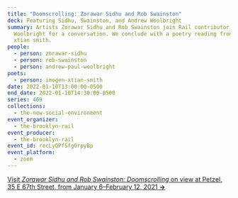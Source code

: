 ```yaml
---
title: "Doomscrolling: Zorawar Sidhu and Rob Swainston"
deck: Featuring Sidhu, Swainston, and Andrew Woolbright
summary: Artists Zorawar Sidhu and Rob Swainston join Rail contributor Andrew
  Woolbright for a conversation. We conclude with a poetry reading from imogen
  xtian smith.
people:
  - person: zorawar-sidhu
  - person: rob-swainston
  - person: andrew-paul-woolbright
poets:
  - person: imogen-xtian-smith
date: 2022-01-10T13:00:00-0500
end_date: 2022-01-10T14:30:00-0500
series: 469
collections:
  - the-new-social-environment
event_organizer:
  - the-brooklyn-rail
event_producer:
  - the-brooklyn-rail
event_id: recLyQPfSfgOrpyBp
event_platform:
  - zoom
---
```

[Visit *Zorawar Sidhu and Rob Swainston: Doomscrolling* on view at Petzel, 35 E 67th Street, from January 6–February 12, 2021 **→**](https://www.petzel.com/exhibitions/zorawar-sidhu-and-rob-swainston/videos?view=slider)